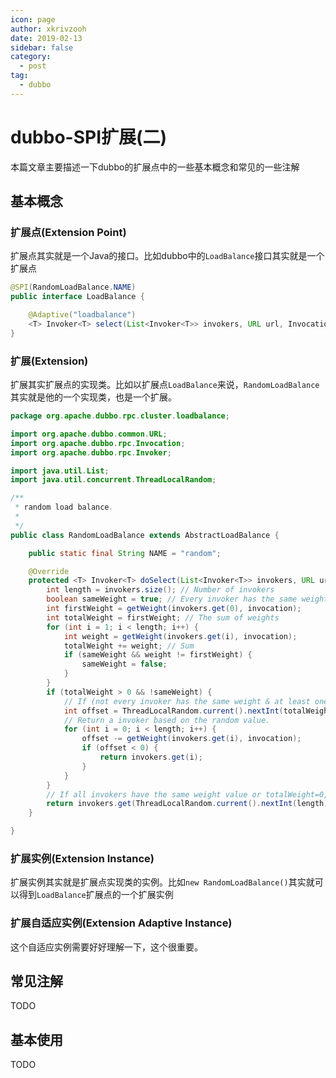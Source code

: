 ```yaml
---
icon: page
author: xkrivzooh
date: 2019-02-13
sidebar: false
category:
  - post
tag:
  - dubbo
---
```


# dubbo-SPI扩展(二)

本篇文章主要描述一下dubbo的扩展点中的一些基本概念和常见的一些注解

## 基本概念

### 扩展点(Extension Point)

扩展点其实就是一个Java的接口。比如dubbo中的`LoadBalance`接口其实就是一个扩展点

```java
@SPI(RandomLoadBalance.NAME)
public interface LoadBalance {

    @Adaptive("loadbalance")
    <T> Invoker<T> select(List<Invoker<T>> invokers, URL url, Invocation invocation) throws RpcException;
}
```

### 扩展(Extension)
扩展其实扩展点的实现类。比如以扩展点`LoadBalance`来说，`RandomLoadBalance`其实就是他的一个实现类，也是一个扩展。

```java
package org.apache.dubbo.rpc.cluster.loadbalance;

import org.apache.dubbo.common.URL;
import org.apache.dubbo.rpc.Invocation;
import org.apache.dubbo.rpc.Invoker;

import java.util.List;
import java.util.concurrent.ThreadLocalRandom;

/**
 * random load balance.
 *
 */
public class RandomLoadBalance extends AbstractLoadBalance {

    public static final String NAME = "random";

    @Override
    protected <T> Invoker<T> doSelect(List<Invoker<T>> invokers, URL url, Invocation invocation) {
        int length = invokers.size(); // Number of invokers
        boolean sameWeight = true; // Every invoker has the same weight?
        int firstWeight = getWeight(invokers.get(0), invocation);
        int totalWeight = firstWeight; // The sum of weights
        for (int i = 1; i < length; i++) {
            int weight = getWeight(invokers.get(i), invocation);
            totalWeight += weight; // Sum
            if (sameWeight && weight != firstWeight) {
                sameWeight = false;
            }
        }
        if (totalWeight > 0 && !sameWeight) {
            // If (not every invoker has the same weight & at least one invoker's weight>0), select randomly based on totalWeight.
            int offset = ThreadLocalRandom.current().nextInt(totalWeight);
            // Return a invoker based on the random value.
            for (int i = 0; i < length; i++) {
                offset -= getWeight(invokers.get(i), invocation);
                if (offset < 0) {
                    return invokers.get(i);
                }
            }
        }
        // If all invokers have the same weight value or totalWeight=0, return evenly.
        return invokers.get(ThreadLocalRandom.current().nextInt(length));
    }

}
```

### 扩展实例(Extension Instance)

扩展实例其实就是扩展点实现类的实例。比如`new RandomLoadBalance()`其实就可以得到`LoadBalance`扩展点的一个扩展实例

### 扩展自适应实例(Extension Adaptive Instance)

这个自适应实例需要好好理解一下，这个很重要。

## 常见注解

TODO

## 基本使用

TODO


